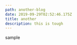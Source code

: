 ```yaml
---
path: another-blog
date: 2019-09-29T02:52:46.175Z
title: another
description: this is tough
---
```

sample
